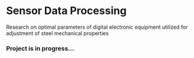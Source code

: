 # Sensor Data Processing
Research on optimal parameters of digital electronic equipment utilized for adjustment of steel mechanical properties

### Project is in progress...
